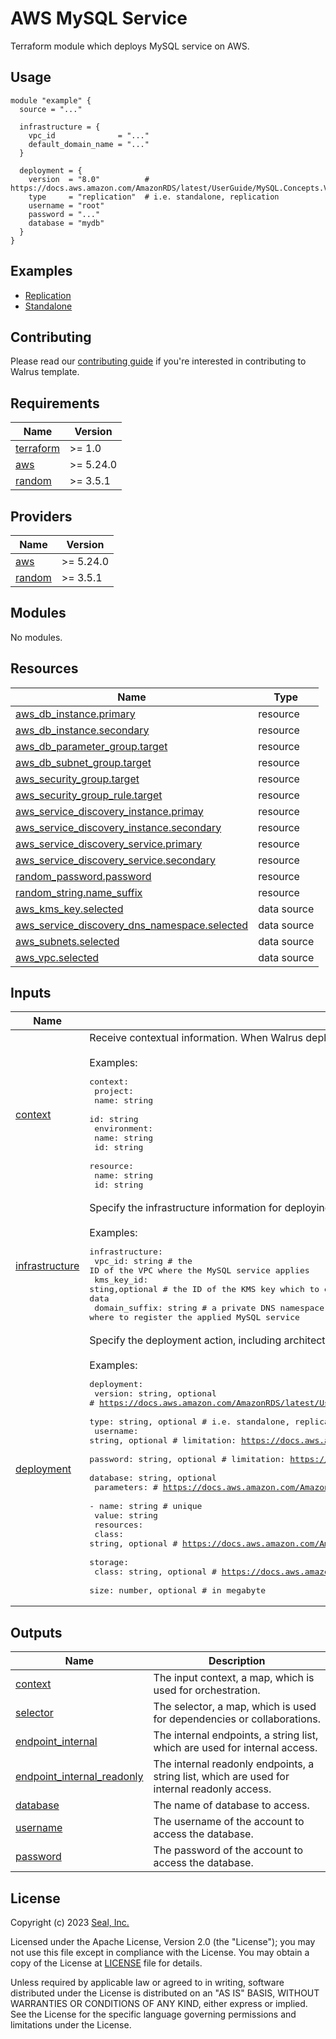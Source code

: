 # AWS MySQL Service

Terraform module which deploys MySQL service on AWS.

## Usage

```hcl
module "example" {
  source = "..."

  infrastructure = {
    vpc_id              = "..."
    default_domain_name = "..."
  }

  deployment = {
    version  = "8.0"          # https://docs.aws.amazon.com/AmazonRDS/latest/UserGuide/MySQL.Concepts.VersionMgmt.html
    type     = "replication"  # i.e. standalone, replication
    username = "root"
    password = "..."
    database = "mydb"
  }
}
```

## Examples

- [Replication](./examples/replication)
- [Standalone](./examples/standalone)

## Contributing

Please read our [contributing guide](./docs/CONTRIBUTING.md) if you're interested in contributing to Walrus template.

<!-- BEGIN_TF_DOCS -->
## Requirements

| Name | Version |
|------|---------|
| <a name="requirement_terraform"></a> [terraform](#requirement\_terraform) | >= 1.0 |
| <a name="requirement_aws"></a> [aws](#requirement\_aws) | >= 5.24.0 |
| <a name="requirement_random"></a> [random](#requirement\_random) | >= 3.5.1 |

## Providers

| Name | Version |
|------|---------|
| <a name="provider_aws"></a> [aws](#provider\_aws) | >= 5.24.0 |
| <a name="provider_random"></a> [random](#provider\_random) | >= 3.5.1 |

## Modules

No modules.

## Resources

| Name | Type |
|------|------|
| [aws_db_instance.primary](https://registry.terraform.io/providers/hashicorp/aws/latest/docs/resources/db_instance) | resource |
| [aws_db_instance.secondary](https://registry.terraform.io/providers/hashicorp/aws/latest/docs/resources/db_instance) | resource |
| [aws_db_parameter_group.target](https://registry.terraform.io/providers/hashicorp/aws/latest/docs/resources/db_parameter_group) | resource |
| [aws_db_subnet_group.target](https://registry.terraform.io/providers/hashicorp/aws/latest/docs/resources/db_subnet_group) | resource |
| [aws_security_group.target](https://registry.terraform.io/providers/hashicorp/aws/latest/docs/resources/security_group) | resource |
| [aws_security_group_rule.target](https://registry.terraform.io/providers/hashicorp/aws/latest/docs/resources/security_group_rule) | resource |
| [aws_service_discovery_instance.primay](https://registry.terraform.io/providers/hashicorp/aws/latest/docs/resources/service_discovery_instance) | resource |
| [aws_service_discovery_instance.secondary](https://registry.terraform.io/providers/hashicorp/aws/latest/docs/resources/service_discovery_instance) | resource |
| [aws_service_discovery_service.primary](https://registry.terraform.io/providers/hashicorp/aws/latest/docs/resources/service_discovery_service) | resource |
| [aws_service_discovery_service.secondary](https://registry.terraform.io/providers/hashicorp/aws/latest/docs/resources/service_discovery_service) | resource |
| [random_password.password](https://registry.terraform.io/providers/hashicorp/random/latest/docs/resources/password) | resource |
| [random_string.name_suffix](https://registry.terraform.io/providers/hashicorp/random/latest/docs/resources/string) | resource |
| [aws_kms_key.selected](https://registry.terraform.io/providers/hashicorp/aws/latest/docs/data-sources/kms_key) | data source |
| [aws_service_discovery_dns_namespace.selected](https://registry.terraform.io/providers/hashicorp/aws/latest/docs/data-sources/service_discovery_dns_namespace) | data source |
| [aws_subnets.selected](https://registry.terraform.io/providers/hashicorp/aws/latest/docs/data-sources/subnets) | data source |
| [aws_vpc.selected](https://registry.terraform.io/providers/hashicorp/aws/latest/docs/data-sources/vpc) | data source |

## Inputs

| Name | Description | Type | Default | Required |
|------|-------------|------|---------|:--------:|
| <a name="input_context"></a> [context](#input\_context) | Receive contextual information. When Walrus deploys, Walrus will inject specific contextual information into this field.<br><br>Examples:<pre>context:<br>  project:<br>    name: string<br>    id: string<br>  environment:<br>    name: string<br>    id: string<br>  resource:<br>    name: string<br>    id: string</pre> | `map(any)` | `{}` | no |
| <a name="input_infrastructure"></a> [infrastructure](#input\_infrastructure) | Specify the infrastructure information for deploying.<br><br>Examples:<pre>infrastructure:<br>  vpc_id: string                  # the ID of the VPC where the MySQL service applies<br>  kms_key_id: sting,optional      # the ID of the KMS key which to encrypt the MySQL data<br>  domain_suffix: string           # a private DNS namespace of the CloudMap where to register the applied MySQL service</pre> | <pre>object({<br>    vpc_id        = string<br>    kms_key_id    = optional(string)<br>    domain_suffix = string<br>  })</pre> | n/a | yes |
| <a name="input_deployment"></a> [deployment](#input\_deployment) | Specify the deployment action, including architecture and account.<br><br>Examples:<pre>deployment:<br>  version: string, optional      # https://docs.aws.amazon.com/AmazonRDS/latest/UserGuide/MySQL.Concepts.VersionMgmt.html<br>  type: string, optional         # i.e. standalone, replication<br>  username: string, optional     # limitation: https://docs.aws.amazon.com/AmazonRDS/latest/UserGuide/MySQL.KnownIssuesAndLimitations.html#MySQL.Concepts.KnownIssuesAndLimitations.KillProcedures<br>  password: string, optional     # limitation: https://docs.aws.amazon.com/AmazonRDS/latest/UserGuide/CHAP_Limits.html#RDS_Limits.Constraints<br>  database: string, optional<br>  parameters:                    # https://docs.aws.amazon.com/AmazonRDS/latest/AuroraUserGuide/AuroraMySQL.Reference.html<br>    - name: string               # unique<br>      value: string<br>  resources:<br>    class: string, optional      # https://docs.aws.amazon.com/AmazonRDS/latest/UserGuide/Concepts.DBInstanceClass.html#Concepts.DBInstanceClass.Summary<br>  storage:<br>    class: string, optional      # https://docs.aws.amazon.com/AmazonRDS/latest/UserGuide/CHAP_Storage.html<br>    size: number, optional       # in megabyte</pre> | <pre>object({<br>    version  = optional(string, "8.0")<br>    type     = optional(string, "standalone")<br>    username = optional(string, "root")<br>    password = optional(string)<br>    database = optional(string, "mydb")<br>    parameters = optional(list(object({<br>      name  = string<br>      value = string<br>    })))<br>    resources = optional(object({<br>      class = optional(string, "db.t3.medium")<br>    }), { class = "db.t3.medium" })<br>    storage = optional(object({<br>      class = optional(string, "gp2")<br>      size  = optional(number, 20 * 1024)<br>    }), { class = "gp2", size = 20 * 1024 })<br>  })</pre> | <pre>{<br>  "database": "mydb",<br>  "resources": {<br>    "class": "db.t3.medium"<br>  },<br>  "storage": {<br>    "class": "gp2",<br>    "size": 20480<br>  },<br>  "type": "standalone",<br>  "username": "root",<br>  "version": "8.0"<br>}</pre> | no |

## Outputs

| Name | Description |
|------|-------------|
| <a name="output_context"></a> [context](#output\_context) | The input context, a map, which is used for orchestration. |
| <a name="output_selector"></a> [selector](#output\_selector) | The selector, a map, which is used for dependencies or collaborations. |
| <a name="output_endpoint_internal"></a> [endpoint\_internal](#output\_endpoint\_internal) | The internal endpoints, a string list, which are used for internal access. |
| <a name="output_endpoint_internal_readonly"></a> [endpoint\_internal\_readonly](#output\_endpoint\_internal\_readonly) | The internal readonly endpoints, a string list, which are used for internal readonly access. |
| <a name="output_database"></a> [database](#output\_database) | The name of database to access. |
| <a name="output_username"></a> [username](#output\_username) | The username of the account to access the database. |
| <a name="output_password"></a> [password](#output\_password) | The password of the account to access the database. |
<!-- END_TF_DOCS -->

## License

Copyright (c) 2023 [Seal, Inc.](https://seal.io)

Licensed under the Apache License, Version 2.0 (the "License");
you may not use this file except in compliance with the License.
You may obtain a copy of the License at [LICENSE](./LICENSE) file for details.

Unless required by applicable law or agreed to in writing, software
distributed under the License is distributed on an "AS IS" BASIS,
WITHOUT WARRANTIES OR CONDITIONS OF ANY KIND, either express or implied.
See the License for the specific language governing permissions and
limitations under the License.
